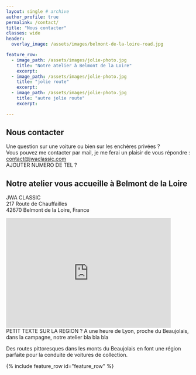 ```yaml
---
layout: single # archive
author_profile: true
permalink: /contact/
title: "Nous contacter"
classes: wide
header:
  overlay_image: /assets/images/belmont-de-la-loire-road.jpg

feature_row:
  - image_path: /assets/images/jolie-photo.jpg
    title: "Notre atelier à Belmont de la Loire"
    excerpt:
  - image_path: /assets/images/jolie-photo.jpg
    title: "jolie route"
    excerpt:  
  - image_path: /assets/images/jolie-photo.jpg
    title: "autre jolie route"
    excerpt:

---
```

## Nous contacter
Une question sur une voiture ou bien sur les enchères privées ?<br/>
Vous pouvez me contacter par mail, je me ferai un plaisir de vous répondre :<br/> [contact@jwaclassic.com](mailto:contact@jwaclassic.com)<br/>
AJOUTER NUMERO DE TEL ?


## Notre atelier vous accueille à Belmont de la Loire
JWA CLASSIC<br/>
217 Route de Chauffailles<br/>
42670 Belmont de la Loire, France<br/>

<iframe src="https://www.google.com/maps/embed?pb=!1m18!1m12!1m3!1d9293.912335240964!2d4.350809486626293!3d46.16873137114699!2m3!1f0!2f0!3f0!3m2!1i1024!2i768!4f13.1!3m3!1m2!1s0x47f3891ced02c413%3A0xa841c47ad1bbdc81!2sJWA%20Classic!5e0!3m2!1sen!2stw!4v1582867736517!5m2!1sen!2stw" width="450" height="300" frameborder="0" style="border:0;" allowfullscreen=""></iframe>
<br/>
PETIT TEXTE SUR LA REGION ?
A une heure de Lyon, proche du Beaujolais, dans la campagne, notre atelier bla bla bla

Des routes pittoresques dans les monts du Beaujolais en font une région parfaite pour la conduite de voitures de collection.

{% include feature_row id="feature_row" %}
